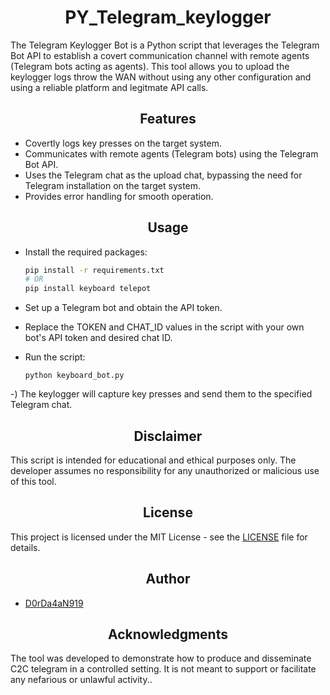 <h1 align="center">PY_Telegram_keylogger</h1>
The Telegram Keylogger Bot is a Python script that leverages the Telegram Bot API to establish a covert communication channel with remote agents (Telegram bots acting as agents). This tool allows you to upload the keylogger logs throw the WAN without using any other configuration and using a reliable platform and legitmate API calls.


<h2 align="center">Features</h2>

- Covertly logs key presses on the target system.
- Communicates with remote agents (Telegram bots) using the Telegram Bot API.
- Uses the Telegram chat as the upload chat, bypassing the need for Telegram installation on the target system.
- Provides error handling for smooth operation.

<h2 align="center">Usage</h2>

- Install the required packages:

   ```bash
   pip install -r requirements.txt
   # OR
   pip install keyboard telepot
   ```

- Set up a Telegram bot and obtain the API token.

- Replace the TOKEN and CHAT_ID values in the script with your own bot's API token and desired chat ID.

- Run the script:

  ```
  python keyboard_bot.py
  ```
  
-) The keylogger will capture key presses and send them to the specified Telegram chat.

<h2 align="center">Disclaimer</h2>
This script is intended for educational and ethical purposes only. The developer assumes no responsibility for any unauthorized or malicious use of this tool.

<h2 align="center">License</h2>

This project is licensed under the MIT License - see the [LICENSE](LICENSE) file for details.

<h2 align="center">Author</h2>

- [D0rDa4aN919](https://github.com/D0rDa4aN919)

<h2 align="center">Acknowledgments</h2>
The tool was developed to demonstrate how to produce and disseminate C2C telegram in a controlled setting. It is not meant to support or facilitate any nefarious or unlawful activity..


